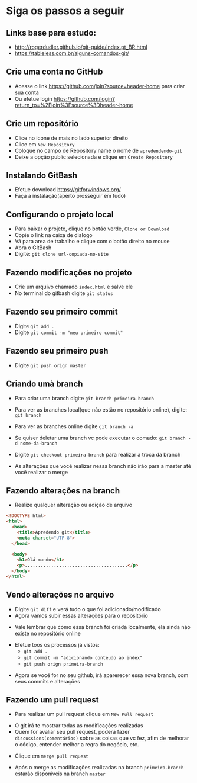 # Siga os passos a seguir

## Links base para estudo: 
- http://rogerdudler.github.io/git-guide/index.pt_BR.html
- https://tableless.com.br/alguns-comandos-git/


## Crie uma conta no GitHub
- Acesse o link https://github.com/join?source=header-home para criar sua conta
- Ou efetue login https://github.com/login?return_to=%2Fjoin%3Fsource%3Dheader-home

## Crie um repositório 
- Clice no icone de mais no lado superior direito
- Clice em `New Repository`
- Coloque no campo de Repository name o nome de `apredendendo-git`
- Deixe a opção public selecionada e clique em `Create Repository`

## Instalando GitBash
- Efetue download https://gitforwindows.org/
- Faça a instalação(aperto prosseguir em tudo)

## Configurando o projeto local
- Para baixar o projeto, clique no botão verde, `Clone or Download`
- Copie o link na caixa de dialogo
- Vá para area de trabalho e clique com o botão direito no mouse
- Abra o GitBash
- Digite: `git clone url-copiada-no-site`

## Fazendo modificações no projeto
- Crie um arquivo chamado `index.html` e salve ele
- No terminal do gitbash digite `git status`
 
## Fazendo seu primeiro commit 
- Digite `git add .`
- Digite `git commit -m "meu primeiro commit"` 

## Fazendo seu primeiro push 
- Digite `git push orign master`

## Criando umà branch 
- Para criar uma branch digite `git branch primeira-branch`
- Para ver as branches local(que não estão no repositório online), digite: `git branch `
- Para ver as branches online digite `git branch -a`
- Se quiser deletar uma branch vc pode executar o comado: `git branch -d nome-da-branch`

- Digite `git checkout primeira-branch` para realizar a troca da branch 
* As alterações que você realizar nessa branch não irão para a master até você realizar o merge

## Fazendo alterações na branch
- Realize qualquer alteração ou adição de arquivo

``` HTML
<!DOCTYPE html>
<html>
  <head>
    <title>Apredendo git</title>
    <meta charset="UTF-8">
  </head>
  
  <body>
    <h1>Olá mundo</h1>
    <p>.......................................</p>
  </body>
</html>
```
## Vendo alterações no arquivo
- Digite `git diff` e verá tudo o que foi adicionado/modificado
- Agora vamos subir essas alterações para o repositório 
* Vale lembrar que como essa branch foi criada localmente, ela ainda não existe no repositório online

- Efetue toos os processos já vistos:
  - `git add .`
  - `git commit -m "adicionando conteudo ao index"`
  - `git push orign primeira-branch`

* Agora se você for no seu github, irá aparerecer essa nova branch, com seus commits e alterações


## Fazendo um pull request
 - Para realizar um pull request clique em `New Pull request`

* O git irá te mostrar todas as modificações realizadas 
* Quem for avaliar seu pull request, poderá fazer `discussions(comentários)` sobre as coisas que vc fez, afim de melhorar o código, entender melhor a regra do negócio, etc.

- Clique em `merge pull request`
* Após o merge as modificações realizadas na branch `primeira-branch` estarão disponiveis na branch `master`


